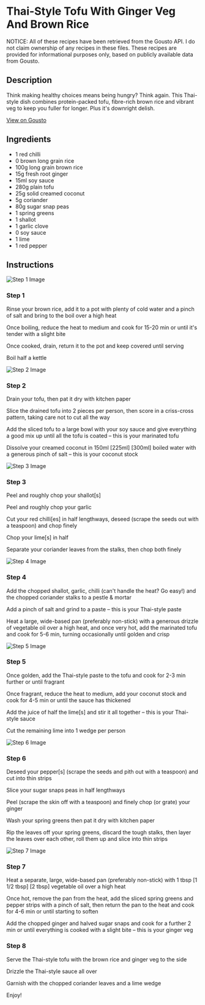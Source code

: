 # Thai-Style Tofu With Ginger Veg And Brown Rice

NOTICE: All of these recipes have been retrieved from the Gousto API. I do not claim ownership of any recipes in these files. These recipes are provided for informational purposes only, based on publicly available data from Gousto.

## Description

Think making healthy choices means being hungry? Think again. This Thai-style dish combines protein-packed tofu, fibre-rich brown rice and vibrant veg to keep you fuller for longer. Plus it's downright delish.

[View on Gousto](https://www.gousto.co.uk/recipes/cookbook/thai-tofu-with-gingery-veg-and-brown-rice)

## Ingredients

- 1 red chilli
- 0 brown long grain rice
- 100g long grain brown rice
- 15g fresh root ginger
- 15ml soy sauce
- 280g plain tofu
- 25g solid creamed coconut
- 5g coriander
- 80g sugar snap peas
- 1 spring greens
- 1 shallot
- 1 garlic clove
- 0 soy sauce
- 1 lime
- 1 red pepper

## Instructions

![Step 1 Image](https://production-media.gousto.co.uk/cms/recipe-step-image/step-1-1646130006160-x200.jpg)

### Step 1

Rinse your brown rice, add it to a pot with plenty of cold water and a pinch of salt and bring to the boil over a high heat

Once boiling, reduce the heat to medium and cook for 15-20 min or until it's tender with a slight bite

Once cooked, drain, return it to the pot and keep covered until serving

Boil half a kettle

![Step 2 Image](https://production-media.gousto.co.uk/cms/recipe-step-image/step-2-1704803675852-x200.jpg)

### Step 2

Drain your tofu, then pat it dry with kitchen paper

Slice the drained tofu into 2 pieces per person, then score in a criss-cross pattern, taking care not to cut all the way

Add the sliced tofu to a large bowl with your soy sauce and give everything a good mix up until all the tofu is coated – this is your marinated tofu

Dissolve your creamed coconut in 150ml <span class="text-purple">[225ml]</span> <span class="text-danger">[300ml] </span>boiled water with a generous pinch of salt – this is your coconut stock

![Step 3 Image](https://production-media.gousto.co.uk/cms/recipe-step-image/step-3-1704803699321-x200.jpg)

### Step 3

Peel and roughly chop your shallot[s]

Peel and roughly chop your garlic

Cut your red chilli[es]<span class="text-danger"> </span>in half lengthways, deseed (scrape the seeds out with a teaspoon) and chop finely

Chop your lime[s] in half

Separate your coriander leaves from the stalks, then chop both finely

![Step 4 Image](https://production-media.gousto.co.uk/cms/recipe-step-image/step-4-1704803718727-x200.jpg)

### Step 4

Add the chopped shallot, garlic, chilli (can't handle the heat? Go easy!) and the chopped coriander stalks to a pestle & mortar

Add a pinch of salt and grind to a paste – this is your Thai-style paste

Heat a large, wide-based pan (preferably non-stick) with a generous drizzle of vegetable oil over a high heat, and once very hot, add the marinated tofu and cook for 5-6 min, turning occasionally until golden and crisp

![Step 5 Image](https://production-media.gousto.co.uk/cms/recipe-step-image/step-5-1704803739207-x200.jpg)

### Step 5

Once golden, add the Thai-style paste to the tofu and cook for 2-3 min further or until fragrant

Once fragrant, reduce the heat to medium, add your coconut stock and cook for 4-5 min or until the sauce has thickened

Add the juice of half the lime[s] and stir it all together – this is your Thai-style sauce

Cut the remaining lime into 1 wedge per person

![Step 6 Image](https://production-media.gousto.co.uk/cms/recipe-step-image/step-6-1704803783059-x200.jpg)

### Step 6

Deseed your pepper[s] (scrape the seeds and pith out with a teaspoon) and cut into thin strips

Slice your sugar snaps peas in half lengthways

Peel (scrape the skin off with a teaspoon) and finely chop (or grate) your ginger

Wash your spring greens then pat it dry with kitchen paper  

Rip the leaves off your spring greens, discard the tough stalks, then layer the leaves over each other, roll them up and slice into thin strips

![Step 7 Image](https://production-media.gousto.co.uk/cms/recipe-step-image/step-7-1704803825402-x200.jpg)

### Step 7

Heat a separate, large, wide-based pan (preferably non-stick) with 1 tbsp <span class="text-purple">[1 1/2 tbsp]</span> <span class="text-danger">[2 tbsp]</span> vegetable oil over a high heat

Once hot, remove the pan from the heat, add the sliced spring greens and pepper strips with a pinch of salt, then return the pan to the heat and cook for 4-6 min or until starting to soften

Add the chopped ginger and halved sugar snaps and cook for a further 2 min or until everything is cooked with a slight bite – this is your ginger veg

### Step 8

Serve the Thai-style tofu with the brown rice and ginger veg to the side

Drizzle the Thai-style sauce all over

Garnish with the chopped coriander leaves and a lime wedge

Enjoy!

